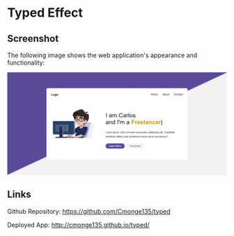 # Typed Effect

## Screenshot

The following image shows the web application's appearance and functionality:

<img src="./images/screenshot.png">


## Links

Github Repository: https://github.com/Cmonge135/typed

Deployed App: http://cmonge135.github.io/typed/
